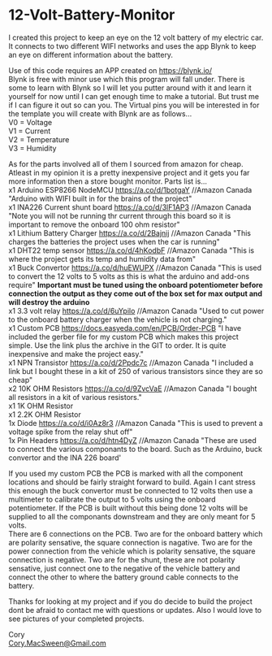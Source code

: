 # 12-Volt-Battery-Monitor

I created this project to keep an eye on the 12 volt battery of my electric car. It connects to two different WIFI networks and uses the app Blynk to keep an eye on different information about the battery.

Use of this code requires an APP created on https://blynk.io/  
Blynk is free with minor use which this program will fall under. There is some to learn with Blynk so I will let you putter around with it and learn it yourself for now until I can get enough time to make a tutorial. But trust me if I can figure it out so can you.
The Virtual pins you will be interested in for the template you will create with Blynk are as follows...  
V0 = Voltage  
V1 = Current  
V2 = Temperature  
V3 = Humidity  
  
As for the parts involved all of them I sourced from amazon for cheap. Atleast in my opinion it is a pretty inexpensive project and it gets you far more information then a store bought monitor. Parts list is...  
x1 Arduino ESP8266 NodeMCU             https://a.co/d/1botgaY   //Amazon Canada               "Arduino with WIFI built in for the brains of the project"  
x1 INA226 Current shunt board          https://a.co/d/3lF1AP3   //Amazon Canada               "Note you will not be running thr current through this board so it is important to remove the onboard 100 ohm resistor"  
x1 Lithium Battery Charger             https://a.co/d/2Bajnij   //Amazon Canada               "This charges the batteries the project uses when the car is running"  
x1 DHT22 temp sensor                   https://a.co/d/4hKodbF   //Amazon Canada               "This is where the project gets its temp and humidity data from"  
x1 Buck Convertor                      https://a.co/d/huEWUPX   //Amazon Canada               "This is used to convert the 12 volts to 5 volts as this is what the arduino and add-ons require" ******Important must be tuned using the onboard potentiometer before connection the output as they come out of the box set for max output and will destroy the arduino******  
x1 3.3 volt relay                      https://a.co/d/6uYpilo   //Amazon Canada               "Used to cut power to the onboard battery charger when the vehicle is not charging."  
x1 Custom PCB                          https://docs.easyeda.com/en/PCB/Order-PCB              "I have included the gerber file for my custom PCB which makes this project simple. Use the link plus the archive in the GIT to order. It is quite inexpensive and make the project easy."  
x1 NPN Transistor                      https://a.co/d/2Ppdc7c   //Amazon Canada               "I included a link but I bought these in a kit of 250 of various transistors since they are so cheap"  
x2 10K OHM Resistors                   https://a.co/d/9ZvcVaE   //Amazon Canada               "I bought all resistors in a kit of various resistors."  
x1 1K OHM Resistor  
x1 2.2K OHM Resistor  
1x Diode                               https://a.co/d/i0Az8r3   //Amazon Canada               "This is used to prevent a voltage spike from the relay shut off"  
1x Pin Headers                         https://a.co/d/htn4DyZ   //Amazon Canada               "These are used to connect the various componants to the board. Such as the Arduino, buck convertor and the INA 226 board'  
  
If you used my custom PCB the PCB is marked with all the component locations and should be fairly straight forward to build. Again I cant stress this enough the buck convertor must be connected to 12 volts then use a multimeter to calibrate the output to 5 volts using the onboard potentiometer. If the PCB is built without this being done 12 volts will be supplied to all the componants downstream and they are only meant for 5 volts.  
There are 6 connections on the PCB. Two are for the onboard battery which are polarity sensative, the square connection is nagative. Two are for the power connection from the vehicle which is polarity sensative, the square connection is negative. Two are for the shunt, these are not polarity sensative, just connect one to the negative of the vehicle battery and connect the other to where the battery ground cable connects to the battery.  
  
Thanks for looking at my project and if you do decide to build the project dont be afraid to contact me with questions or updates. Also I would love to see pictures of your completed projects.  

Cory  
Cory.MacSween@Gmail.com  